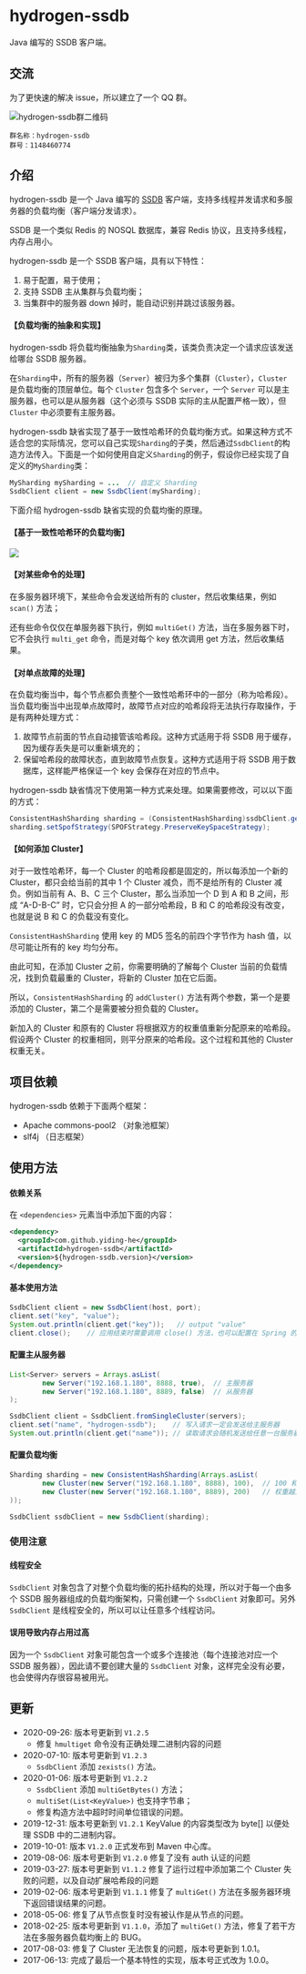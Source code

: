 # hydrogen-ssdb
Java 编写的 SSDB 客户端。

## 交流

为了更快速的解决 issue，所以建立了一个 QQ 群。

![hydrogen-ssdb群二维码](https://user-images.githubusercontent.com/900606/88889218-5efd8880-d272-11ea-9691-1f5bd80a4fc6.png)

```
群名称：hydrogen-ssdb
群号：1148460774
```

## 介绍

hydrogen-ssdb 是一个 Java 编写的 [SSDB](https://github.com/ideawu/ssdb)  客户端，支持多线程并发请求和多服务器的负载均衡（客户端分发请求）。

SSDB 是一个类似 Redis 的 NOSQL 数据库，兼容 Redis 协议，且支持多线程，内存占用小。

hydrogen-ssdb 是一个 SSDB 客户端，具有以下特性：

1. 易于配置，易于使用；
1. 支持 SSDB 主从集群与负载均衡；
1. 当集群中的服务器 down 掉时，能自动识别并跳过该服务器。

#### 【负载均衡的抽象和实现】

hydrogen-ssdb 将负载均衡抽象为`Sharding`类，该类负责决定一个请求应该发送给哪台 SSDB 服务器。

在`Sharding`中，所有的服务器（`Server`）被归为多个集群（`Cluster`），`Cluster` 是负载均衡的顶层单位。每个 `Cluster` 包含多个 `Server`，一个 `Server` 可以是主服务器，也可以是从服务器（这个必须与 SSDB 实际的主从配置严格一致），但 `Cluster` 中必须要有主服务器。

hydrogen-ssdb 缺省实现了基于一致性哈希环的负载均衡方式。如果这种方式不适合您的实际情况，您可以自己实现`Sharding`的子类，然后通过`SsdbClient`的构造方法传入。下面是一个如何使用自定义`Sharding`的例子，假设你已经实现了自定义的`MySharding`类：

```java
MySharding mySharding = ...  // 自定义 Sharding
SsdbClient client = new SsdbClient(mySharding);
```

下面介绍 hydrogen-ssdb 缺省实现的负载均衡的原理。

#### 【基于一致性哈希环的负载均衡】

![](https://cloud.githubusercontent.com/assets/900606/11584478/2c30724c-9a9f-11e5-8fa2-3917230a227b.png)

#### 【对某些命令的处理】

在多服务器环境下，某些命令会发送给所有的 cluster，然后收集结果，例如 `scan()` 方法；

还有些命令仅仅在单服务器下执行，例如 `multiGet()` 方法，当在多服务器下时，它不会执行 `multi_get` 命令，而是对每个 key 依次调用 get 方法，然后收集结果。

#### 【对单点故障的处理】

在负载均衡当中，每个节点都负责整个一致性哈希环中的一部分（称为哈希段）。当负载均衡当中出现单点故障时，故障节点对应的哈希段将无法执行存取操作，于是有两种处理方式：

1. 故障节点前面的节点自动接管该哈希段。这种方式适用于将 SSDB 用于缓存，因为缓存丢失是可以重新填充的；
2. 保留哈希段的故障状态，直到故障节点恢复。这种方式适用于将 SSDB 用于数据库，这样能严格保证一个 key 会保存在对应的节点中。

hydrogen-ssdb 缺省情况下使用第一种方式来处理。如果需要修改，可以以下面的方式：

```java
ConsistentHashSharding sharding = (ConsistentHashSharding)ssdbClient.getSharding();
sharding.setSpofStrategy(SPOFStrategy.PreserveKeySpaceStrategy);
```

#### 【如何添加 Cluster】

对于一致性哈希环，每一个 Cluster 的哈希段都是固定的，所以每添加一个新的 Cluster，都只会给当前的其中 1 个 Cluster 减负，而不是给所有的 Cluster 减负。例如当前有 A、B、C 三个 Cluster，那么当添加一个 D 到 A 和 B 之间，形成 “A-D-B-C” 时，它只会分担 A 的一部分哈希段，B 和 C 的哈希段没有改变，也就是说 B 和 C 的负载没有变化。

`ConsistentHashSharding` 使用 key 的 MD5 签名的前四个字节作为 hash 值，以尽可能让所有的 key 均匀分布。

由此可知，在添加 Cluster 之前，你需要明确的了解每个 Cluster 当前的负载情况，找到负载最重的 Cluster，将新的 Cluster 加在它后面。

所以，`ConsistentHashSharding` 的 `addCluster()` 方法有两个参数，第一个是要添加的 Cluster，第二个是需要被分担负载的 Cluster。

新加入的 Cluster 和原有的 Cluster 将根据双方的权重值重新分配原来的哈希段。假设两个 Cluster 的权重相同，则平分原来的哈希段。这个过程和其他的 Cluster 权重无关。

## 项目依赖

hydrogen-ssdb 依赖于下面两个框架：

* Apache commons-pool2 （对象池框架）
* slf4j （日志框架）

## 使用方法

#### 依赖关系

在 `<dependencies>` 元素当中添加下面的内容：

```xml
<dependency>
  <groupId>com.github.yiding-he</groupId>
  <artifactId>hydrogen-ssdb</artifactId>
  <version>${hydrogen-ssdb.version}</version>
</dependency>
```

#### 基本使用方法

```java
SsdbClient client = new SsdbClient(host, port);
client.set("key", "value");
System.out.println(client.get("key"));   // output "value"
client.close();    // 应用结束时需要调用 close() 方法，也可以配置在 Spring 的 destroy-method 中
```

#### 配置主从服务器
```java
List<Server> servers = Arrays.asList(
        new Server("192.168.1.180", 8888, true),  // 主服务器
        new Server("192.168.1.180", 8889, false)  // 从服务器
);

SsdbClient client = SsdbClient.fromSingleCluster(servers);
client.set("name", "hydrogen-ssdb");    // 写入请求一定会发送给主服务器
System.out.println(client.get("name")); // 读取请求会随机发送给任意一台服务器
```

#### 配置负载均衡

```java
Sharding sharding = new ConsistentHashSharding(Arrays.asList(
        new Cluster(new Server("192.168.1.180", 8888), 100),  // 100 和 200 这两个参数指的是权重，
        new Cluster(new Server("192.168.1.180", 8889), 200)   // 权重越大的 Cluster 所保存的 key 越多。
));

SsdbClient ssdbClient = new SsdbClient(sharding);

```

### 使用注意

#### 线程安全

`SsdbClient` 对象包含了对整个负载均衡的拓扑结构的处理，所以对于每一个由多个 SSDB 服务器组成的负载均衡架构，只需创建一个 `SsdbClient` 对象即可。另外 `SsdbClient` 是线程安全的，所以可以让任意多个线程访问。

#### 误用导致内存占用过高

因为一个 `SsdbClient` 对象可能包含一个或多个连接池（每个连接池对应一个 SSDB 服务器），因此请不要创建大量的 `SsdbClient` 对象，这样完全没有必要，也会使得内存很容易被用光。

## 更新

* 2020-09-26: 版本号更新到 `V1.2.5`
    * 修复 `hmultiget` 命令没有正确处理二进制内容的问题
* 2020-07-10: 版本号更新到 `V1.2.3` 
    * `SsdbClient` 添加 `zexists()` 方法。
* 2020-01-06: 版本号更新到 `V1.2.2` 
    * `SsdbClient` 添加 `multiGetBytes()` 方法；
    * `multiSet(List<KeyValue>)` 也支持字节串；
    * 修复构造方法中超时时间单位错误的问题。
* 2019-12-31: 版本号更新到 `V1.2.1` KeyValue 的内容类型改为 byte[] 以便处理 SSDB 中的二进制内容。
* 2019-10-01: 版本 `V1.2.0` 正式发布到 Maven 中心库。
* 2019-08-06: 版本号更新到 `V1.2.0` 修复了没有 auth 认证的问题
* 2019-03-27: 版本号更新到 `V1.1.2` 修复了运行过程中添加第二个 Cluster 失败的问题，以及自动扩展哈希段的问题
* 2019-02-06: 版本号更新到 `V1.1.1` 修复了 `multiGet()` 方法在多服务器环境下返回错误结果的问题。
* 2018-05-06: 修复了从节点恢复时没有被认作是从节点的问题。
* 2018-02-25: 版本号更新到 `V1.1.0`，添加了 `multiGet()` 方法，修复了若干方法在多服务器负载均衡上的 BUG。
* 2017-08-03: 修复了 Cluster 无法恢复的问题，版本号更新到 1.0.1。
* 2017-06-13: 完成了最后一个基本特性的实现，版本号正式改为 1.0.0。





